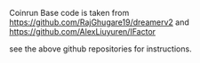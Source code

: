 Coinrun Base code is taken from https://github.com/RajGhugare19/dreamerv2 and https://github.com/AlexLiuyuren/IFactor

see the above github repositories for instructions.
